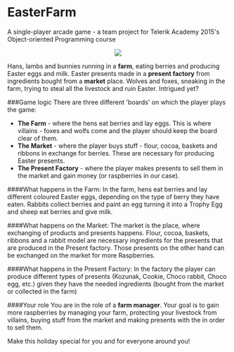 # EasterFarm
A single-player arcade game - a team project for Telerik Academy 2015's Object-oriented Programming course

<p align="center"><img src="https://raw.githubusercontent.com/TeamRaspberry-Telerik/EasterFarm/master/EasterFarm/Screenshots/start.png"></p>

Hans, lambs and bunnies running in a **farm**, eating berries and producing Easter eggs and milk. Easter presents made in a **present factory** from ingredients bought from a **market** place. Wolves and foxes, sneaking in the farm, trying to steal all the livestock and ruin Easter. Intrigued yet?

###Game logic
There are three different 'boards' on which the player plays the game:

* **The Farm** - where the hens eat berries and lay eggs. This is where villains - foxes and wolfs come and the player should keep the board clear of them.
* **The Market** - where the player buys stuff - flour, cocoa, baskets and ribbons in exchange for berries. These are necessary for producing Easter presents.
* **The Present Factory** - where the player makes presents to sell them in the market and gain money (or raspberries in our case).

####What happens in the Farm:
In the farm, hens eat berries and lay different coloured Easter eggs, depending on the type of berry they have eaten. Rabbits collect berries and paint an egg turning it into a Trophy Egg and sheep eat berries and give milk.

####What happens on the Market:
The market is the place, where exchanging of products and presents happens. Flour, cocoa, baskets, ribbons and a rabbit model are necessary ingredients for the presents that are produced in the Present factory. Those presents on the other hand can be exchanged on the market for more Raspberries.

####What happens in the Present Factory:
In the factory the player can produce different types of presents (Kozunak, Cookie, Choco rabbit, Choco egg, etc.) given they have the needed ingredients (bought from the market or collected in the farm)

####Your role
You are in the role of a **farm manager**. Your goal is to gain more raspberries by managing your farm, protecting your livestock from villains, buying stuff from the market and making presents with the in order to sell them.

Make this holiday special for you and for everyone around you!
